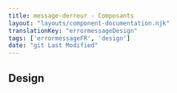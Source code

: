 ```yaml
---
title: message-derreur - Composants
layout: "layouts/component-documentation.njk"
translationKey: "errormessageDesign"
tags: ['errormessageFR', 'design']
date: "git Last Modified"
---
```


## Design